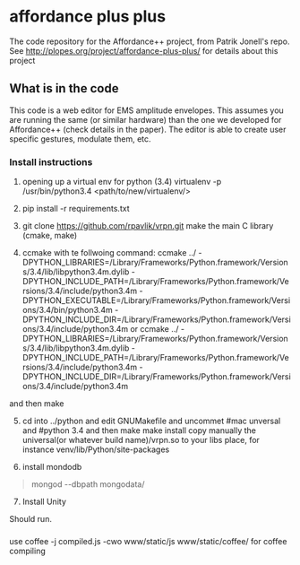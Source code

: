 # affordance plus plus
The code repository for the Affordance++ project, from Patrik Jonell's repo.
See http://plopes.org/project/affordance-plus-plus/ for details about this project

## What is in the code
This code is a web editor for EMS amplitude envelopes. This assumes you are running the same (or similar hardware) than the one we developed for Affordance++ (check details in the paper). The editor is able to create user specific gestures, modulate them, etc.  

### Install instructions

1. opening up a virtual env for python (3.4)
virtualenv -p /usr/bin/python3.4 <path/to/new/virtualenv/>

2. pip install -r requirements.txt

3. git clone https://github.com/rpavlik/vrpn.git
make the main C library (cmake, make)

4. ccmake with te follwoing command:
ccmake ../ -DPYTHON_LIBRARIES=/Library/Frameworks/Python.framework/Versions/3.4/lib/libpython3.4m.dylib -DPYTHON_INCLUDE_PATH=/Library/Frameworks/Python.framework/Versions/3.4/include/python3.4m -DPYTHON_EXECUTABLE=/Library/Frameworks/Python.framework/Versions/3.4/bin/python3.4m -DPYTHON_INCLUDE_DIR=/Library/Frameworks/Python.framework/Versions/3.4/include/python3.4m
or
ccmake ../ -DPYTHON_LIBRARIES=/Library/Frameworks/Python.framework/Versions/3.4/lib/libpython3.4m.dylib -DPYTHON_INCLUDE_PATH=/Library/Frameworks/Python.framework/Versions/3.4/include/python3.4m -DPYTHON_INCLUDE_DIR=/Library/Frameworks/Python.framework/Versions/3.4/include/python3.4m

and then make



5. cd into ../python and edit GNUMakefile and uncommet #mac unversal and #python 3.4 and then make
make install
copy manually the universal(or whatever build name)/vrpn.so to your libs place, for instance venv/lib/Python/site-packages

6. install mondodb
> mongod --dbpath mongodata/

7. Install Unity

Should run.



###
use coffee -j compiled.js -cwo www/static/js www/static/coffee/ for coffee compiling
